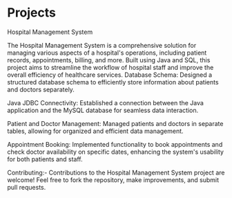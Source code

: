 # Projects
Hospital Management System


The Hospital Management System is a comprehensive solution for managing various aspects of a hospital's operations, including patient records, appointments, billing, and more. Built using Java and SQL, this project aims to streamline the workflow of hospital staff and improve the overall efficiency of healthcare services.
Database Schema: Designed a structured database schema to efficiently store information about patients and doctors separately.

Java JDBC Connectivity: Established a connection between the Java application and the MySQL database for seamless data interaction.

Patient and Doctor Management: Managed patients and doctors in separate tables, allowing for organized and efficient data management.

Appointment Booking: Implemented functionality to book appointments and check doctor availability on specific dates, enhancing the system's usability for both patients and staff.

Contributing:-
Contributions to the Hospital Management System project are welcome! Feel free to fork the repository, make improvements, and submit pull requests.

